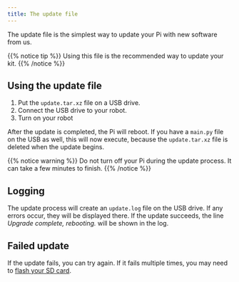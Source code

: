 ```yaml
---
title: The update file
---
```


The update file is the simplest way to update your Pi with new software from us.  

{{% notice tip %}}
Using this file is the recommended way to update your kit.
{{% /notice %}}

## Using the update file

1. Put the `update.tar.xz` file on a USB drive.
2. Connect the USB drive to your robot.
3. Turn on your robot

After the update is completed, the Pi will reboot. If you have a `main.py` file on the USB as well, this will now execute, because the `update.tar.xz` file is deleted when the update begins.

{{% notice warning %}}
Do not turn off your Pi during the update process. It can take a few minutes to finish.
{{% /notice %}}

## Logging
The update process will create an `update.log` file on the USB drive. If any errors occur, they will be displayed there. If the update succeeds, the line _Upgrade complete, rebooting._ will be shown in the log.

## Failed update
If the update fails, you can try again. If it fails multiple times, you may need to [flash your SD card](../sd-card).
